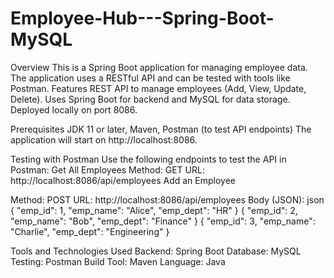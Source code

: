 # Employee-Hub---Spring-Boot-MySQL

Overview
This is a Spring Boot application for managing employee data. The application uses a RESTful API and can be tested with tools like Postman.
Features
REST API to manage employees (Add, View, Update, Delete).
Uses Spring Boot for backend and MySQL for data storage.
Deployed locally on port 8086.

Prerequisites
JDK 11 or later,
Maven,
Postman (to test API endpoints)
The application will start on http://localhost:8086.

Testing with Postman
Use the following endpoints to test the API in Postman:
Get All Employees
Method: GET
URL: http://localhost:8086/api/employees
Add an Employee

Method: POST
URL: http://localhost:8086/api/employees
Body (JSON):
json
{
  "emp_id": 1,
  "emp_name": "Alice",
  "emp_dept": "HR"
}
{
  "emp_id": 2,
  "emp_name": "Bob",
  "emp_dept": "Finance"
}
{
  "emp_id": 3,
  "emp_name": "Charlie",
  "emp_dept": "Engineering"
}

Tools and Technologies Used
Backend: Spring Boot
Database: MySQL
Testing: Postman
Build Tool: Maven
Language: Java




